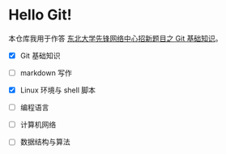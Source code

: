 # Hello Git!

本仓库我用于作答 [东北大学先锋网络中心招新题目之 Git 基础知识](https://17999824wyj.github.io/NEUP-preTest/2024/web/ch-1.html)。

- [x] Git 基础知识 
- [ ] markdown 写作
- [x] Linux 环境与 shell 脚本
- [ ] 编程语言
- [ ] 计算机网络
- [ ] 数据结构与算法

